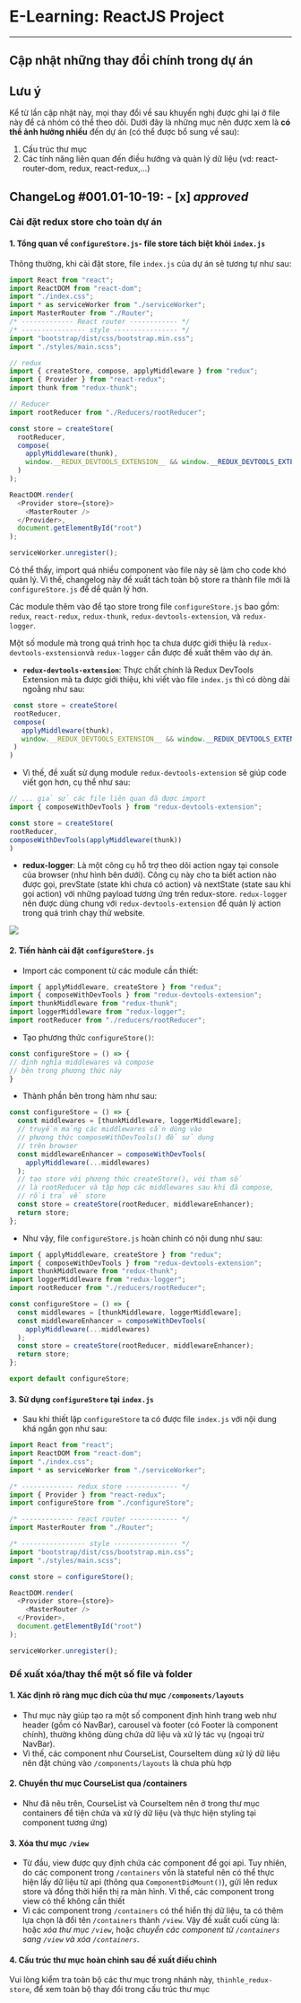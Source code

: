 # E-Learning: ReactJS Project
------
## Cập nhật những thay đổi chính trong dự án 
## Lưu ý
Kể từ lần cập nhật này, mọi thay đổi về sau khuyến nghị được ghi lại ở file này để cả nhóm có thể theo dõi.
Dưới đây là những mục nên được xem là **có thể ảnh hưởng nhiều** đến dự án (có thể được bổ sung về sau):
1. Cấu trúc thư mục
2. Các tính năng liên quan đến điều hướng và quản lý dữ liệu (vd: react-router-dom, redux, react-redux,...)
## ChangeLog #001.01-10-19: - [x] ***approved***
### Cài đặt redux store cho toàn dự án
#### 1. Tổng quan về `configureStore.js`- file store tách biệt khỏi `index.js` 
Thông thường, khi cài đặt store, file `index.js` của dự án sẽ tương tự như sau:
```javascript
import React from "react";
import ReactDOM from "react-dom";
import "./index.css";
import * as serviceWorker from "./serviceWorker";
import MasterRouter from "./Router";
/* ------------- React router ------------ */
/* ---------------- style ---------------- */
import "bootstrap/dist/css/bootstrap.min.css";
import "./styles/main.scss";

// redux
import { createStore, compose, applyMiddleware } from "redux";
import { Provider } from "react-redux";
import thunk from "redux-thunk";

// Reducer
import rootReducer from "./Reducers/rootReducer";

const store = createStore(
  rootReducer,
  compose(
    applyMiddleware(thunk),
    window.__REDUX_DEVTOOLS_EXTENSION__ && window.__REDUX_DEVTOOLS_EXTENSION__()
  )
);

ReactDOM.render(
  <Provider store={store}>
    <MasterRouter />
  </Provider>,
  document.getElementById("root")
);

serviceWorker.unregister();

```
Có thể thấy, import quá nhiều component vào file này sẽ làm cho code khó quản lý. Vì thế, changelog này đề xuất tách toàn bộ store ra thành file mới là `configureStore.js` để dể quản lý hơn.

Các module thêm vào để tạo store trong file `configureStore.js` bao gồm: `redux`, `react-redux`, `redux-thunk`, `redux-devtools-extension`, và `redux-logger`.

Một số module mà trong quá trình học ta chưa dược giới thiệu là `redux-devtools-exstension`và `redux-logger` cần được đề xuất thêm vào dự án.
  * **`redux-devtools-extension`**: Thực chất chính là Redux DevTools Extension mà ta được giới thiệu, khi viết vào file `index.js` thì có dòng dài ngoằng như sau:   
 ```javascript
  const store = createStore(
  rootReducer,
  compose(
    applyMiddleware(thunk),
    window.__REDUX_DEVTOOLS_EXTENSION__ && window.__REDUX_DEVTOOLS_EXTENSION__(),
  )
)
```
   *  Vì thế, đề xuất sử dụng module `redux-devtools-extension` sẽ giúp code viết gọn hơn, cụ thể như sau:
   ```javascript
  // ... giả sử các file liên quan đã được import
  import { composeWithDevTools } from "redux-devtools-extension";

  const store = createStore(
  rootReducer,
  composeWithDevTools(applyMiddleware(thunk))
  )
   ```
  * **redux-logger**: Là một công cụ hỗ trợ theo dõi action ngay tại console của browser (như hình bên dưới). Công cụ này cho ta biết action nào được gọi, prevState (state khi chưa có action) và nextState (state sau khi gọi action) với những payload tương ứng trên redux-store. `redux-logger` nên được dùng chung với `redux-devtools-extension` để quản lý action trong quá trình chạy thử website.
  <img src="https://avdqsw.bn.files.1drv.com/y4mAyvS2Zep_Z-wm3GLVX4Ost1JXHPzxJUjW-eiqLHnrtFmPdu7OaZCa0SV1UMJdwzqrOTJdSzYAcIwCFLAkGNbqKLgeSy8Re1fjT3zAsHk4qKptKNQ542zytxJgLWnybR3mAhaUAsvVD3K1m97wtEG9gzEZoisRu11hybKw88WgEzA6DTsjl8dh2gWWUUHOVzverFkPD1pnw9O20RBZUCBlA?width=1921&height=417&cropmode=none"/>
     
#### 2. Tiến hành cài đặt `configureStore.js`
* Import các component từ các module cần thiết:
```javascript
import { applyMiddleware, createStore } from "redux";
import { composeWithDevTools } from "redux-devtools-extension";
import thunkMiddleware from "redux-thunk";
import loggerMiddleware from "redux-logger";
import rootReducer from "./reducers/rootReducer";
```
* Tạo phương thức `configureStore()`: 
```javascript 
const configureStore = () => {
// định nghĩa middlewares và compose 
// bên trong phương thức này
}
```
* Thành phần bên trong hàm như sau:
```javascript
const configureStore = () => {
  const middlewares = [thunkMiddleware, loggerMiddleware];
  // truyền mảng các middlewares cần dùng vào 
  // phương thức composeWithDevTools() để sử dụng
  // trên browser
  const middlewareEnhancer = composeWithDevTools(
    applyMiddleware(...middlewares)
  );
  // tạo store với phương thức createStore(), với tham số
  // là rootReducer và tập hợp các middlewares sau khi đã compose,
  // rồi trả về store
  const store = createStore(rootReducer, middlewareEnhancer);
  return store;
};
```
* Như vậy, file `configureStore.js` hoàn chỉnh có nội dung như sau:
```javascript
import { applyMiddleware, createStore } from "redux";
import { composeWithDevTools } from "redux-devtools-extension";
import thunkMiddleware from "redux-thunk";
import loggerMiddleware from "redux-logger";
import rootReducer from "./reducers/rootReducer";

const configureStore = () => {
  const middlewares = [thunkMiddleware, loggerMiddleware];
  const middlewareEnhancer = composeWithDevTools(
    applyMiddleware(...middlewares)
  );
  const store = createStore(rootReducer, middlewareEnhancer);
  return store;
};

export default configureStore;
```
#### 3. Sử dụng `configureStore` tại `index.js`
* Sau khi thiết lập `configureStore` ta có được file `index.js` với nội dung khá ngắn gọn như sau:
```javascript 
import React from "react";
import ReactDOM from "react-dom";
import "./index.css";
import * as serviceWorker from "./serviceWorker";

/* ------------- redux store ------------- */
import { Provider } from "react-redux";
import configureStore from "./configureStore";

/* ------------- react router ------------ */
import MasterRouter from "./Router";

/* ---------------- style ---------------- */
import "bootstrap/dist/css/bootstrap.min.css";
import "./styles/main.scss";

const store = configureStore();

ReactDOM.render(
  <Provider store={store}>
    <MasterRouter />
  </Provider>,
  document.getElementById("root")
);

serviceWorker.unregister();

```
### Đề xuất xóa/thay thế một số file và folder
#### 1. Xác định rõ ràng mục đích của thư mục `/components/layouts`
* Thư mục này giúp tạo ra một số component định hình trang web như header (gồm có NavBar), carousel và footer (có Footer là component chính), thường không dùng chứa dữ liệu và xử lý tác vụ (ngoại trừ NavBar).
* Vì thế, các component như CourseList, CourseItem dùng xử lý dữ liệu nên đặt chúng vào `/components/layouts` là chưa phù hợp
#### 2. Chuyển thư mục CourseList qua /containers
* Như đã nêu trên, CourseList và CourseItem nên ở trong thư mục containers để tiện chứa và xử lý dữ liệu (và thực hiện styling tại component tương ứng)
#### 3. Xóa thư mục `/view`
* Từ đầu, view được quy định chứa các component để gọi api. Tuy nhiên, do các component trong `/containers` vốn là stateful nên có thể thực hiện lấy dữ liệu từ api (thông qua `ComponentDidMount()`), gửi lên redux store và đồng thời hiển thị ra màn hình. Vì thế, các component trong view có thể không cần thiết
* Vì các component trong `/containers` có thể hiển thị dữ liệu, ta có thêm lựa chọn là đổi tên `/containers` thành `/view`. Vậy đề xuất cuối cùng là: hoặc *xóa thư mục `/view`*, hoặc *chuyển các component từ `/containers` sang `/view` và xóa `/containers`*.
#### 4. Cấu trúc thư mục hoàn chỉnh sau đề xuất điều chỉnh
Vui lòng kiểm tra toàn bộ các thư mục trong nhánh này, `thinhle_redux-store`, để xem toàn bộ thay đổi trong cấu trúc thư mục